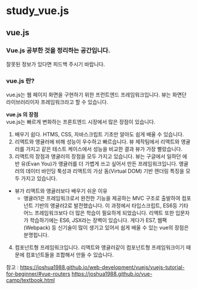 # study_vue.js
## vue.js

### Vue.js 공부한 것을 정리하는 공간입니다.
잘못된 정보가 있다면 피드백 주시기 바랍니다.

### vue.js 란?
vue.js는 웹 페이지 화면을 구현하기 위한 프런트엔드 프레임워크입니다.
뷰는 화면단 라이브러리이자 프레임워크라고 할 수 있습니다.

**vue.js 의 장점** <br>
vue.js는 빠르게 변화하는 프론트엔드 시장에서 많은 장점이 있습니다.
1. 배우기 쉽다. HTMS, CSS, 자바스크립트 기초만 알아도 쉽게 배울 수 있습니다.
2. 리액트와 앵귤러에 비해 성능이 우수하고 빠르습니다. 뷰 제작팀에서 리액트와 앵귤러를 가지고 같은 테스트 케이스에서 성능을 비교한 결과 뷰가 가장 빨랐습니다.
3. 리액트의 장점과 앵귤러의 장점을 모두 가지고 있습니다. 뷰는 구글에서 일하던 에반 유(Evan You)가 앵귤러를 더 가볍게 쓰고 싶어서 만든 프레임워크입니다. 앵귤러의 데이터 바인딩 툭성과 리액트의 가상 돔(Virtual DOM) 기반 렌더링 특징을 모두 가지고 있습니다.
 - 뷰가 리액트와 앵귤러보다 배우기 쉬운 이유
   - 앵귤러1은 프레임워크로서 완전한 기능을 제공하는 MVC 구조로 출발하여 컴포넌트 기반의 앵귤러2로 발전했습니다. 이 과정에서 타입스크립트, ES6등 기타 어느 프레임워크보다 더 많은 학습이 필요하게 되었습니다. 리액트 또한 입문자가 학습하기에는 ES6, JSX라는 장벽이 있습니다. 게다가 ES7, 웹팩(Webpack) 등 신기술이 많이 생기고 있어서 쉽게 배울 수 있는 vue의 장점은 분명힙니다.
4. 컴포넌트형 프레임워크입니다. 리액트와 앵귤러같이 컴포넌트형 프레임워크이기 때문에 컴포넌트들을 조합해서 만들 수 있습니다.

 참고 : https://joshua1988.github.io/web-development/vuejs/vuejs-tutorial-for-beginner/#vue-routers
 https://joshua1988.github.io/vue-camp/textbook.html
